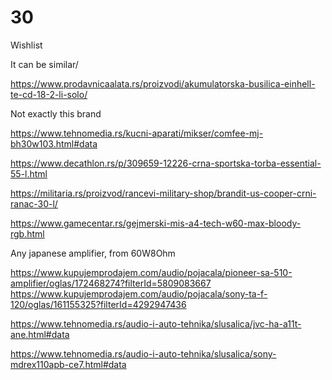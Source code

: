# 30
Wishlist


It can be similar/

https://www.prodavnicaalata.rs/proizvodi/akumulatorska-busilica-einhell-te-cd-18-2-li-solo/

Not exactly this brand

https://www.tehnomedia.rs/kucni-aparati/mikser/comfee-mj-bh30w103.html#data

https://www.decathlon.rs/p/309659-12226-crna-sportska-torba-essential-55-l.html

https://militaria.rs/proizvod/rancevi-military-shop/brandit-us-cooper-crni-ranac-30-l/

https://www.gamecentar.rs/gejmerski-mis-a4-tech-w60-max-bloody-rgb.html


Any japanese amplifier, from 60W8Ohm

https://www.kupujemprodajem.com/audio/pojacala/pioneer-sa-510-amplifier/oglas/172468274?filterId=5809083667
https://www.kupujemprodajem.com/audio/pojacala/sony-ta-f-120/oglas/161155325?filterId=4292947436

https://www.tehnomedia.rs/audio-i-auto-tehnika/slusalica/jvc-ha-a11t-ane.html#data

https://www.tehnomedia.rs/audio-i-auto-tehnika/slusalica/sony-mdrex110apb-ce7.html#data
